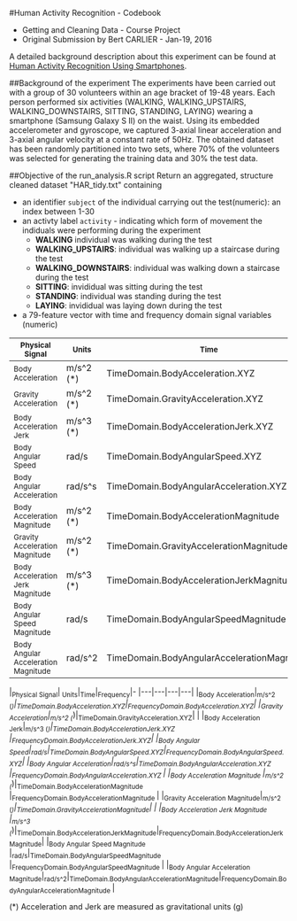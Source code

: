 #Human Activity Recognition - Codebook
* Getting and Cleaning Data - Course Project
* Original Submission by Bert CARLIER - Jan-19, 2016

A detailed background description about this experiment can be found at [Human Activity Recognition Using Smartphones](http://archive.ics.uci.edu/ml/datasets/Human+Activity+Recognition+Using+Smartphones). 

##Background of the experiment
The experiments have been carried out with a group of 30 volunteers within an age bracket of 19-48 years. Each person performed six activities (WALKING, WALKING_UPSTAIRS, WALKING_DOWNSTAIRS, SITTING, STANDING, LAYING) wearing a smartphone (Samsung Galaxy S II) on the waist. Using its embedded accelerometer and gyroscope, we captured 3-axial linear acceleration and 3-axial angular velocity at a constant rate of 50Hz. The obtained dataset has been randomly partitioned into two sets, where 70% of the volunteers was selected for generating the training data and 30% the test data. 

##Objective of the run_analysis.R script
Return an aggregated, structure cleaned dataset "HAR_tidy.txt" containing
* an identifier `subject` of the individual carrying out the test(numeric): an index between 1-30
* an activty label `activity` - indicating which form of movement the indiduals were performing during the experiment
  * **WALKING**  individual was walking during the test
  * **WALKING_UPSTAIRS**: individual was walking up a staircase during the test
  * **WALKING_DOWNSTAIRS**: individual was walking down a staircase during the test
  * **SITTING**: invididual was sitting during the test
  * **STANDING**: individual was standing during the test
  * **LAYING**: invididual was laying down during the test
* a 79-feature vector with time and frequency domain signal variables (numeric)

|<sub>Physical Signal</sub>|<sub>Units</sub>|<sub>Time</sub>|<sub>Frequency</sub>|
|---|---|---|---|
|<sub>Body Acceleration|m/s^2 (*)</sub>|TimeDomain.BodyAcceleration.XYZ|FrequencyDomain.BodyAcceleration.XYZ</sub>|
|<sub>Gravity Acceleration|m/s^2 (*)|TimeDomain.GravityAcceleration.XYZ	| </sub>|
|<sub>Body Acceleration Jerk|m/s^3 (*)|TimeDomain.BodyAccelerationJerk.XYZ	|FrequencyDomain.BodyAccelerationJerk.XYZ	</sub>|
|<sub>Body Angular Speed|rad/s|TimeDomain.BodyAngularSpeed.XYZ|FrequencyDomain.BodyAngularSpeed.XYZ</sub>|
|<sub>Body Angular Acceleration|rad/s^s|TimeDomain.BodyAngularAcceleration.XYZ	|FrequencyDomain.BodyAngularAcceleration.XYZ	</sub>|
|<sub>Body Acceleration Magnitude	|m/s^2 (*)|TimeDomain.BodyAccelerationMagnitude	|FrequencyDomain.BodyAccelerationMagnitude	</sub>|
|<sub>Gravity Acceleration Magnitude|m/s^2 (*)|TimeDomain.GravityAccelerationMagnitude	| </sub>|
|<sub>Body Acceleration Jerk Magnitude	|m/s^3 (*)|TimeDomain.BodyAccelerationJerkMagnitude|FrequencyDomain.BodyAccelerationJerkMagnitude</sub>|
|<sub>Body Angular Speed Magnitude	|rad/s|TimeDomain.BodyAngularSpeedMagnitude	|FrequencyDomain.BodyAngularSpeedMagnitude	</sub>|
|<sub>Body Angular Acceleration Magnitude|rad/s^2|TimeDomain.BodyAngularAccelerationMagnitude|FrequencyDomain.BodyAngularAccelerationMagnitude	|</sub>

|<sub>Physical Signal</sub>|<sub> Units</sub>|<sub>Time</sub>|<sub>Frequency</sub>|-
|---|---|---|---|
|<sub>Body Acceleration</sub>|<sub>m/s^2 (*)</sub>|<sub>TimeDomain.BodyAcceleration.XYZ</sub>|<sub>FrequencyDomain.BodyAcceleration.XYZ</sub>|
|<sub>Gravity Acceleration</sub>|<sub>m/s^2 (*)</sub>|<sub>TimeDomain.GravityAcceleration.XYZ</sub>| |
|<sub>Body Acceleration Jerk</sub>|<sub>m/s^3 (*)</sub>|<sub>TimeDomain.BodyAccelerationJerk.XYZ	</sub>|<sub>FrequencyDomain.BodyAccelerationJerk.XYZ</sub>|
|<sub>Body Angular Speed</sub>|<sub>rad/s</sub>|<sub>TimeDomain.BodyAngularSpeed.XYZ</sub>|<sub>FrequencyDomain.BodyAngularSpeed.XYZ</sub>|
|<sub>Body Angular Acceleration</sub>|<sub>rad/s^s</sub>|<sub>TimeDomain.BodyAngularAcceleration.XYZ	</sub>|<sub>FrequencyDomain.BodyAngularAcceleration.XYZ	</sub>|
|<sub>Body Acceleration Magnitude	</sub>|<sub>m/s^2 (*)</sub>|<sub>TimeDomain.BodyAccelerationMagnitude	</sub>|<sub>FrequencyDomain.BodyAccelerationMagnitude	</sub>|
|<sub>Gravity Acceleration Magnitude</sub>|<sub>m/s^2 (*)</sub>|<sub>TimeDomain.GravityAccelerationMagnitude</sub>| |
|<sub>Body Acceleration Jerk Magnitude	</sub>|<sub>m/s^3 (*)</sub>|<sub>TimeDomain.BodyAccelerationJerkMagnitude</sub>|<sub>FrequencyDomain.BodyAccelerationJerkMagnitude</sub>|
|<sub>Body Angular Speed Magnitude	</sub>|<sub>rad/s</sub>|<sub>TimeDomain.BodyAngularSpeedMagnitude	</sub>|<sub>FrequencyDomain.BodyAngularSpeedMagnitude	</sub>|
|<sub>Body Angular Acceleration Magnitude</sub>|<sub>rad/s^2</sub>|<sub>TimeDomain.BodyAngularAccelerationMagnitude</sub>|<sub>FrequencyDomain.BodyAngularAccelerationMagnitude	</sub>|

(*) Acceleration and Jerk are measured as gravitational units (g)





